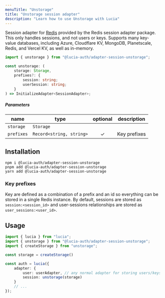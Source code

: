 ```yaml
---
menuTitle: "Unstorage"
title: "Unstorage session adapter"
description: "Learn how to use Unstorage with Lucia"
---
```


Session adapter for [Redis](https://redis.io) provided by the Redis session adapter package. This only handles sessions, and not users or keys. Supports many key-value databases, including Azure, Cloudflare KV, MongoDB, Planetscale, Redis, and Vercel KV, as well as in-memory.

```ts
import { unstorage } from "@lucia-auth/adapter-session-unstorage";
```

```ts
const unstorage: (
	storage: Storage,
	prefixes?: {
		session: string;
		userSession: string;
	}
) => InitializeAdapter<SessionAdapter>;
```

##### Parameters

| name       | type                     | optional | description  |
| ---------- | ------------------------ | :------: | ------------ |
| `storage`  | `Storage`                |          |              |
| `prefixes` | `Record<string, string>` |    ✓     | Key prefixes |

## Installation

```
npm i @lucia-auth/adapter-session-unstorage
pnpm add @lucia-auth/adapter-session-unstorage
yarn add @lucia-auth/adapter-session-unstorage
```

### Key prefixes

Key are defined as a combination of a prefix and an id so everything can be stored in a single Redis instance. By default, sessions are stored as `session:<session_id>` and user-sessions relationships are stored as `user_sessions:<user_id>`.

## Usage

```ts
import { lucia } from "lucia";
import { unstorage } from "@lucia-auth/adapter-session-unstorage";
import { createStorage } from "unstorage";

const storage = createStorage()

const auth = lucia({
	adapter: {
		user: userAdapter, // any normal adapter for storing users/keys
		session: unstorage(storage)
	}
	// ...
});
```

